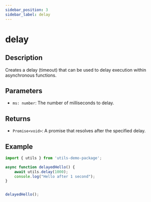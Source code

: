 ```yaml
---
sidebar_position: 3
sidebar_label: delay
---
```

# delay

## Description
Creates a delay (timeout) that can be used to delay execution within asynchronous functions.

## Parameters
- `ms: number`: The number of milliseconds to delay.

## Returns
- `Promise<void>`: A promise that resolves after the specified delay.

## Example
```typescript
import { utils } from 'utils-demo-package';

async function delayedHello() {
    await utils.delay(1000);
    console.log("Hello after 1 second");
}


delayedHello();

